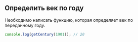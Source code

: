 ## Определить век по году

Необходимо написать функцию, которая определяет век по переданному году.

```js
console.log(getCentury(1901)); // 20
```